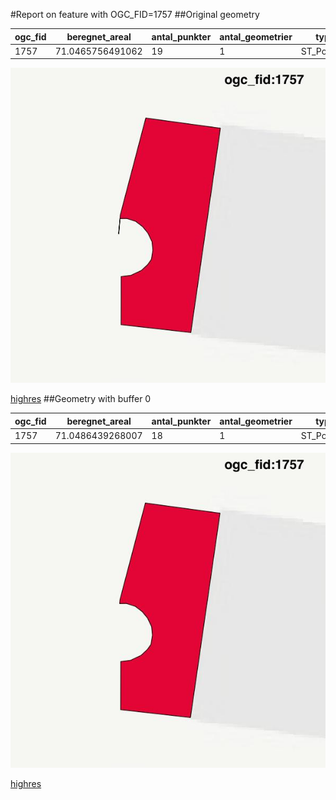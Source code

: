 #Report on feature with OGC_FID=1757
##Original geometry



| ogc_fid |  beregnet_areal  | antal_punkter | antal_geometrier |    type    |
|---------|------------------|---------------|------------------|------------|
|    1757 | 71.0465756491062 |            19 |                1 | ST_Polygon|
![geom](../images/1757_invalid.jpg)


[highres](https://raw.githubusercontent.com/Septima/herlev/master/images/1757_invalid.jpg)
##Geometry with buffer 0



| ogc_fid |  beregnet_areal  | antal_punkter | antal_geometrier |    type    |
|---------|------------------|---------------|------------------|------------|
|    1757 | 71.0486439268007 |            18 |                1 | ST_Polygon|
![geom](../images/1757_buffer0.jpg)


[highres](https://raw.githubusercontent.com/Septima/herlev/master/images/1757_buffer0_highres.jpg)
